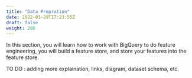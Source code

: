 ```yaml
---
title: "Data Prepration"
date: 2022-03-29T17:23:55Z
draft: false
weight: 200
---
```

In this section, you will learn how to work with BigQuery to do feature engineering, you will build a feature store, and store your features into the feature store. 

TO DO : adding more explaination, links, diagram, dataset schema, etc.